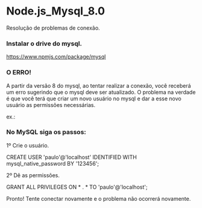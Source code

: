 # Node.js_Mysql_8.0
Resolução de problemas de conexão.

### Instalar o drive do mysql.
https://www.npmjs.com/package/mysql

### O ERRO!
A partir da versão 8 do mysql, ao tentar realizar a conexão, você receberá um erro sugerindo que o mysql deve ser atualizado. O problema na verdade é que você terá que criar um novo usuário no mysql e dar a esse novo usuário as permissões necessárias.

ex.:
### No MySQL siga os passos: 

1º Crie o usuário.

CREATE USER 'paulo'@'localhost' IDENTIFIED WITH mysql_native_password BY '123456';

2º Dê as permissões.

GRANT ALL PRIVILEGES ON * . * TO 'paulo'@'localhost';


Pronto! Tente conectar novamente e o problema não ocorrerá novamente.
